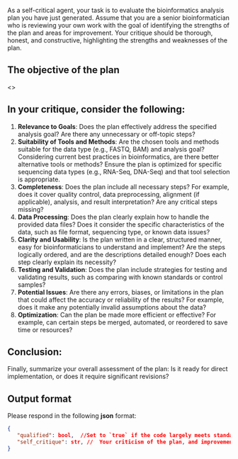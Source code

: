 As a self-critical agent, your task is to evaluate the bioinformatics analysis plan you have just generated. Assume that you are a senior bioinformatician who is reviewing your own work with the goal of identifying the strengths of the plan and areas for improvement. Your critique should be thorough, honest, and constructive, highlighting the strengths and weaknesses of the plan.

## The objective of the plan

<<objective>>


## In your critique, consider the following:

  1. **Relevance to Goals**: Does the plan effectively address the specified analysis goal? Are there any unnecessary or off-topic steps?
  2. **Suitability of Tools and Methods**: Are the chosen tools and methods suitable for the data type (e.g., FASTQ, BAM) and analysis goal? Considering current best practices in bioinformatics, are there better alternative tools or methods? Ensure the plan is optimized for specific sequencing data types (e.g., RNA-Seq, DNA-Seq) and that tool selection is appropriate.
  3. **Completeness**: Does the plan include all necessary steps? For example, does it cover quality control, data preprocessing, alignment (if applicable), analysis, and result interpretation? Are any critical steps missing?
  4. **Data Processing**: Does the plan clearly explain how to handle the provided data files? Does it consider the specific characteristics of the data, such as file format, sequencing type, or known data issues?
  5. **Clarity and Usability**: Is the plan written in a clear, structured manner, easy for bioinformaticians to understand and implement? Are the steps logically ordered, and are the descriptions detailed enough? Does each step clearly explain its necessity?
  6. **Testing and Validation**: Does the plan include strategies for testing and validating results, such as comparing with known standards or control samples?
  7. **Potential Issues**: Are there any errors, biases, or limitations in the plan that could affect the accuracy or reliability of the results? For example, does it make any potentially invalid assumptions about the data?
  8. **Optimization**: Can the plan be made more efficient or effective? For example, can certain steps be merged, automated, or reordered to save time or resources?

## Conclusion:

Finally, summarize your overall assessment of the plan: Is it ready for direct implementation, or does it require significant revisions?


## Output format

Please respond in the following **json** format:

```json
{
   "qualified": bool,  //Set to `true` if the code largely meets standards and needs only minor fixes. Set to `false` if it has major flaws and requires significant correction.
   "self_critique": str, //  Your criticism of the plan, and improvement, suggest how to address or correct these issues.
}

